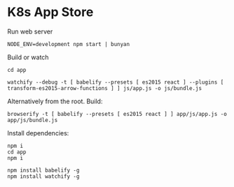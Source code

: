 # K8s App Store


Run web server

```
NODE_ENV=development npm start | bunyan
```

Build or watch


	cd app

	watchify --debug -t [ babelify --presets [ es2015 react ] --plugins [ transform-es2015-arrow-functions ] ] js/app.js -o js/bundle.js

Alternatively from the root. Build:

	browserify -t [ babelify --presets [ es2015 react ] ] app/js/app.js -o app/js/bundle.js



Install dependencies:

	npm i
	cd app
	npm i

	npm install babelify -g
	npm install watchify -g
